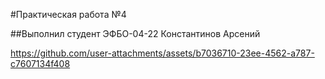 #Практическая работа №4


##Выполнил студент ЭФБО-04-22 Константинов Арсений



https://github.com/user-attachments/assets/b7036710-23ee-4562-a787-c7607134f408


